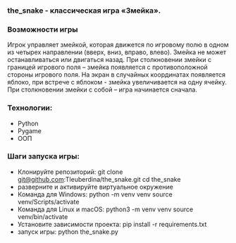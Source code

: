 ### the_snake - классическая игра «Змейка».

### Возможности игры
Игрок управляет змейкой, которая движется по игровому полю в одном из четырех направлении (вверх, вниз, вправо, влево). Змейка не может останавливаться или двигаться назад. При столкновении змейки с границей игрового поля – змейка появляется с противоположной стороны игрового поля. На экран в случайных координатах появляется яблоко, при встрече с яблоком - змейка увеличивается на одну ячейку. При столкновении змейки с собой – игра начинается сначала. 

### Технологии:
* Python
* Pygame
* ООП

### Шаги запуска игры:
* Клонируйте репозиторий: git clone git@github.com:Tleuberdina/the_snake.git
cd the_snake
* разверните и активируйте виртуальное окружение
* Команда для Windows:
python -m venv venv
source venv/Scripts/activate
* Команда для Linux и macOS:
python3 -m venv venv
source venv/bin/activate
* Установите зависимости проекта: pip install -r requirements.txt
* запуск игры: python the_snake.py
